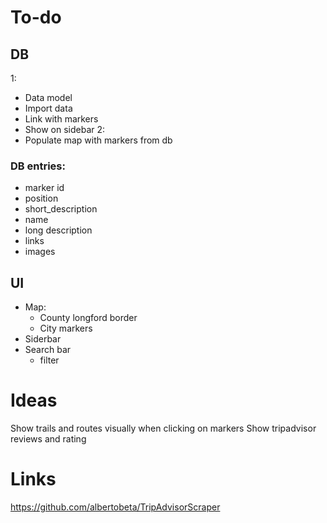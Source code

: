 # To-do
  ## DB
  1:
  - Data model
  - Import data
  - Link with markers
  - Show on sidebar
  2:
  - Populate map with markers from db
  
  ### DB entries:
  - marker id
  - position
  - short_description
  - name
  - long description
  - links
  - images

 ## UI
 - Map:
   - County longford border
   - City markers
 - Siderbar
 - Search bar
   - filter

# Ideas
Show trails and routes visually when clicking on markers
Show tripadvisor reviews and rating

# Links
https://github.com/albertobeta/TripAdvisorScraper